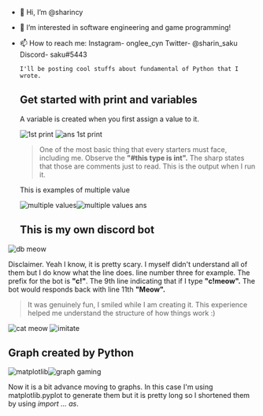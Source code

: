 - 👋 Hi, I’m @sharincy
- 👀 I’m interested in software engineering and game programming!
- 📫 How to reach me: Instagram- onglee_cyn Twitter- @sharin_saku Discord- saku#5443                      
                       
      I'll be posting cool stuffs about fundamental of Python that I wrote.
    ## Get started with print and variables
     A variable is created when you first assign a value to it.
     
  ![1st print](https://user-images.githubusercontent.com/101504356/161052541-abb290ca-27e1-4159-a83d-f65ca5260b8e.PNG) ![ans 1st print](https://user-images.githubusercontent.com/101504356/161053123-c4da6a64-c212-4a2d-b40b-012d9df191ca.PNG)
     
     >One of the most basic thing that every starters must face, including me.
     Observe the __"#this type is int".__ The sharp states that those are comments just to read. This is the output when I run it.
     
     This is examples of multiple value 
     
  ![multiple values](https://user-images.githubusercontent.com/101504356/161238122-278a040c-2608-4eba-b4a9-d5bbf273347e.PNG)![multiple values ans](https://user-images.githubusercontent.com/101504356/161238154-e85758eb-40e0-491c-839d-0290aebd2966.PNG)

    ## This is my own discord bot
 ![db meow](https://user-images.githubusercontent.com/101504356/161281006-00bf3d7b-01cd-4395-8a00-27363b450a3b.PNG)

   Disclaimer. Yeah I know, it is pretty scary. I myself didn't understand all of them but I do know what the line does. 
   line number three for example. The prefix for the bot is __"c!"__.
   The 9th line indicating that if I type __"c!meow".__ The bot would responds back with line 11th __"Meow".__
   
   >It was genuinely fun, I smiled while I am creating it. This experience helped me understand the structure of how things work :)
   
 ![cat meow](https://user-images.githubusercontent.com/101504356/161287282-27af6d1b-7d7b-455c-ba96-e2ce0bec8bbc.PNG) ![imitate](https://user-images.githubusercontent.com/101504356/161287930-b3e3cf4f-7a4b-4fa4-ac65-3b1a88090c37.PNG)
 
   ## Graph created by Python
 
 ![matplotlib](https://user-images.githubusercontent.com/101504356/161306495-a8982bbd-8277-4c30-881f-5c9bb5ae06e3.PNG)![graph gaming](https://user-images.githubusercontent.com/101504356/161312505-a8dda279-a035-4e0d-b3bb-a03a1067996d.PNG)

  Now it is a bit advance moving to graphs. In this case I'm using matplotlib.pyplot to generate them but it is pretty long so I shortened them by using _import ... as_.
    
    
    

<!---
sharincy/sharincy is a ✨ special ✨ repository because its `README.md` (this file) appears on your GitHub profile.
You can click the Preview link to take a look at your changes.
--->
